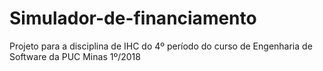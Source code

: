 # Simulador-de-financiamento
Projeto para a disciplina de IHC do 4º período do curso de Engenharia de Software da PUC Minas 1º/2018
